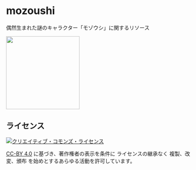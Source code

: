 # mozoushi

偶然生まれた謎のキャラクター「モゾウシ」に関するリソース

<img src="./mozoushi.svg" width="200"/>

## ライセンス

<a rel="license" href="http://creativecommons.org/licenses/by/4.0/"><img alt="クリエイティブ・コモンズ・ライセンス" style="border-width:0" src="https://i.creativecommons.org/l/by/4.0/88x31.png" /></a>

[CC-BY 4.0](http://creativecommons.org/licenses/by/4.0/) に基づき、著作権者の表示を条件に ライセンスの継承なく 複製、改変、頒布 を始めとするあらゆる活動を許可しています。
